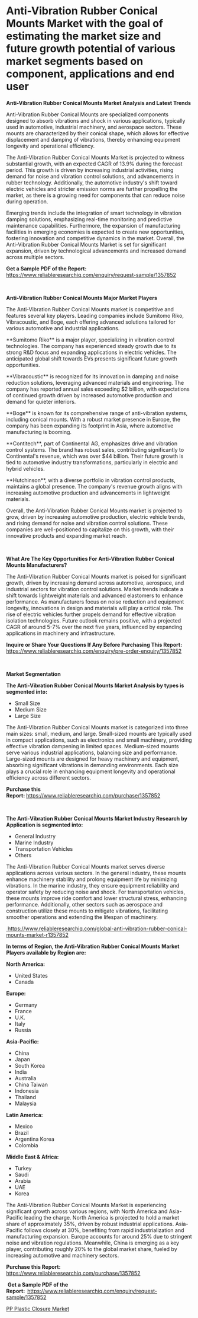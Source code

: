 <p><h1>Anti-Vibration Rubber Conical Mounts Market with the goal of estimating the market size and future growth potential of various market segments based on component, applications and end user</h1></p><p><strong>Anti-Vibration Rubber Conical Mounts Market Analysis and Latest Trends</strong></p>
<p><p>Anti-Vibration Rubber Conical Mounts are specialized components designed to absorb vibrations and shock in various applications, typically used in automotive, industrial machinery, and aerospace sectors. These mounts are characterized by their conical shape, which allows for effective displacement and damping of vibrations, thereby enhancing equipment longevity and operational efficiency. </p><p>The Anti-Vibration Rubber Conical Mounts Market is projected to witness substantial growth, with an expected CAGR of 13.9% during the forecast period. This growth is driven by increasing industrial activities, rising demand for noise and vibration control solutions, and advancements in rubber technology. Additionally, the automotive industry's shift toward electric vehicles and stricter emission norms are further propelling the market, as there is a growing need for components that can reduce noise during operation.</p><p>Emerging trends include the integration of smart technology in vibration damping solutions, emphasizing real-time monitoring and predictive maintenance capabilities. Furthermore, the expansion of manufacturing facilities in emerging economies is expected to create new opportunities, fostering innovation and competitive dynamics in the market. Overall, the Anti-Vibration Rubber Conical Mounts Market is set for significant expansion, driven by technological advancements and increased demand across multiple sectors.</p></p>
<p><strong>Get a Sample PDF of the Report:&nbsp;</strong> <a href="https://www.reliableresearchiq.com/enquiry/request-sample/1357852?utm_campaign=2237&utm_medium=2&utm_source=Github&utm_content=ia&utm_term=01022025&utm_id=anti-vibration-rubber-conical-mounts">https://www.reliableresearchiq.com/enquiry/request-sample/1357852</a></p>
<p>&nbsp;</p>
<p><strong>Anti-Vibration Rubber Conical Mounts Major Market Players</strong></p>
<p><p>The Anti-Vibration Rubber Conical Mounts market is competitive and features several key players. Leading companies include Sumitomo Riko, Vibracoustic, and Boge, each offering advanced solutions tailored for various automotive and industrial applications.</p><p>**Sumitomo Riko** is a major player, specializing in vibration control technologies. The company has experienced steady growth due to its strong R&D focus and expanding applications in electric vehicles. The anticipated global shift towards EVs presents significant future growth opportunities. </p><p>**Vibracoustic** is recognized for its innovation in damping and noise reduction solutions, leveraging advanced materials and engineering. The company has reported annual sales exceeding $2 billion, with expectations of continued growth driven by increased automotive production and demand for quieter interiors.</p><p>**Boge** is known for its comprehensive range of anti-vibration systems, including conical mounts. With a robust market presence in Europe, the company has been expanding its footprint in Asia, where automotive manufacturing is booming. </p><p>**Contitech**, part of Continental AG, emphasizes drive and vibration control systems. The brand has robust sales, contributing significantly to Continental's revenue, which was over $44 billion. Their future growth is tied to automotive industry transformations, particularly in electric and hybrid vehicles.</p><p>**Hutchinson**, with a diverse portfolio in vibration control products, maintains a global presence. The company's revenue growth aligns with increasing automotive production and advancements in lightweight materials.</p><p>Overall, the Anti-Vibration Rubber Conical Mounts market is projected to grow, driven by increasing automotive production, electric vehicle trends, and rising demand for noise and vibration control solutions. These companies are well-positioned to capitalize on this growth, with their innovative products and expanding market reach.</p></p>
<p>&nbsp;</p>
<p><strong>What Are The Key Opportunities For Anti-Vibration Rubber Conical Mounts Manufacturers?</strong></p>
<p><p>The Anti-Vibration Rubber Conical Mounts market is poised for significant growth, driven by increasing demand across automotive, aerospace, and industrial sectors for vibration control solutions. Market trends indicate a shift towards lightweight materials and advanced elastomers to enhance performance. As manufacturers focus on noise reduction and equipment longevity, innovations in design and materials will play a critical role. The rise of electric vehicles further propels demand for effective vibration isolation technologies. Future outlook remains positive, with a projected CAGR of around 5-7% over the next five years, influenced by expanding applications in machinery and infrastructure.</p></p>
<p><strong>Inquire or Share Your Questions If Any Before Purchasing This Report:</strong> <a href="https://www.reliableresearchiq.com/enquiry/pre-order-enquiry/1357852?utm_campaign=2237&utm_medium=2&utm_source=Github&utm_content=ia&utm_term=01022025&utm_id=anti-vibration-rubber-conical-mounts">https://www.reliableresearchiq.com/enquiry/pre-order-enquiry/1357852</a></p>
<p>&nbsp;</p>
<p><strong>Market Segmentation</strong></p>
<p><strong>The Anti-Vibration Rubber Conical Mounts Market Analysis by types is segmented into:</strong></p>
<p><ul><li>Small Size</li><li>Medium Size</li><li>Large Size</li></ul></p>
<p><p>The Anti-Vibration Rubber Conical Mounts market is categorized into three main sizes: small, medium, and large. Small-sized mounts are typically used in compact applications, such as electronics and small machinery, providing effective vibration dampening in limited spaces. Medium-sized mounts serve various industrial applications, balancing size and performance. Large-sized mounts are designed for heavy machinery and equipment, absorbing significant vibrations in demanding environments. Each size plays a crucial role in enhancing equipment longevity and operational efficiency across different sectors.</p></p>
<p><strong>Purchase this Report:&nbsp;</strong><a href="https://www.reliableresearchiq.com/purchase/1357852?utm_campaign=2237&utm_medium=2&utm_source=Github&utm_content=ia&utm_term=01022025&utm_id=anti-vibration-rubber-conical-mounts">https://www.reliableresearchiq.com/purchase/1357852</a></p>
<p>&nbsp;</p>
<p><strong>The Anti-Vibration Rubber Conical Mounts Market Industry Research by Application is segmented into:</strong></p>
<p><ul><li>General Industry</li><li>Marine Industry</li><li>Transportation Vehicles</li><li>Others</li></ul></p>
<p><p>The Anti-Vibration Rubber Conical Mounts market serves diverse applications across various sectors. In the general industry, these mounts enhance machinery stability and prolong equipment life by minimizing vibrations. In the marine industry, they ensure equipment reliability and operator safety by reducing noise and shock. For transportation vehicles, these mounts improve ride comfort and lower structural stress, enhancing performance. Additionally, other sectors such as aerospace and construction utilize these mounts to mitigate vibrations, facilitating smoother operations and extending the lifespan of machinery.</p></p>
<p><a href="https://www.reliableresearchiq.com/global-anti-vibration-rubber-conical-mounts-market-r1357852?utm_campaign=2237&utm_medium=2&utm_source=Github&utm_content=ia&utm_term=01022025&utm_id=anti-vibration-rubber-conical-mounts">&nbsp;https://www.reliableresearchiq.com/global-anti-vibration-rubber-conical-mounts-market-r1357852</a></p>
<p><strong>In terms of Region, the Anti-Vibration Rubber Conical Mounts Market Players available by Region are:</strong></p>
<p>
    <p> <strong> North America: </strong>
        <ul>
            <li>United States</li>
            <li>Canada</li>
        </ul>
        </p> 
    <p> <strong> Europe: </strong>
        <ul>
            <li>Germany</li>
            <li>France</li>
            <li>U.K.</li>
            <li>Italy</li>
            <li>Russia</li>
        </ul>
        </p> 
    <p> <strong> Asia-Pacific: </strong>
        <ul>
            <li>China</li>
            <li>Japan</li>
            <li>South Korea</li>
            <li>India</li>
            <li>Australia</li>
            <li>China Taiwan</li>
            <li>Indonesia</li>
            <li>Thailand</li>
            <li>Malaysia</li>
        </ul>
        </p> 
    <p> <strong> Latin America: </strong>
        <ul>
            <li>Mexico</li>
            <li>Brazil</li>
            <li>Argentina Korea</li>
            <li>Colombia</li>
        </ul>
        </p> 
    <p> <strong> Middle East & Africa: </strong>
        <ul>
            <li>Turkey</li>
            <li>Saudi</li>
            <li>Arabia</li>
            <li>UAE</li>
            <li>Korea</li>
        </ul>
    </p>
    </p>
<p><p>The Anti-Vibration Rubber Conical Mounts Market is experiencing significant growth across various regions, with North America and Asia-Pacific leading the charge. North America is projected to hold a market share of approximately 35%, driven by robust industrial applications. Asia-Pacific follows closely at 30%, benefiting from rapid industrialization and manufacturing expansion. Europe accounts for around 25% due to stringent noise and vibration regulations. Meanwhile, China is emerging as a key player, contributing roughly 20% to the global market share, fueled by increasing automotive and machinery sectors.</p></p>
<p><strong>Purchase this Report: </strong><a href="https://www.reliableresearchiq.com/purchase/1357852?utm_campaign=2237&utm_medium=2&utm_source=Github&utm_content=ia&utm_term=01022025&utm_id=anti-vibration-rubber-conical-mounts">https://www.reliableresearchiq.com/purchase/1357852</a></p>
<p>&nbsp;<strong>Get a Sample PDF of the Report:&nbsp;&nbsp;</strong><a href="https://www.reliableresearchiq.com/enquiry/request-sample/1357852?utm_campaign=2237&utm_medium=2&utm_source=Github&utm_content=ia&utm_term=01022025&utm_id=anti-vibration-rubber-conical-mounts">https://www.reliableresearchiq.com/enquiry/request-sample/1357852</a></p>
<p><strong></strong></p>
<p><p><a href="https://github.com/comasnickie/Market-Research-Report-List-1/blob/main/pp-plastic-closure-market.md?utm_campaign=2237&utm_medium=2&utm_source=Github&utm_content=ia&utm_term=01022025&utm_id=anti-vibration-rubber-conical-mounts">PP Plastic Closure Market</a></p></p>